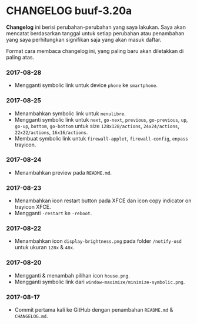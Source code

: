 # CHANGELOG buuf-3.20a

**Changelog** ini berisi perubahan-perubahan yang saya lakukan. Saya akan mencatat berdasarkan tanggal untuk setiap perubahan atau penambahan yang saya perhitungkan signifikan saja yang akan masuk daftar.

Format cara membaca changelog ini, yang paling baru akan diletakkan di paling atas.

### 2017-08-28
* Mengganti symbolic link untuk device `phone` ke `smartphone`.

### 2017-08-25
* Menambahkan symbolic link untuk `menulibre`.
* Mengganti symbolic link untuk `next`, `go-next`, `previous`, `go-previous`, `up`, `go-up`, `bottom`, `go-bottom` untuk size `128x128/actions`, `24x24/actions`, `22x22/actions`, `16x16/actions`.
* Membuat symbolic link untuk `firewall-applet`, `firewall-config`, `enpass` trayicon.

### 2017-08-24
* Menambahkan preview pada `README.md`.

### 2017-08-23
* Menambahkan icon restart button pada XFCE dan icon copy indicator on trayicon XFCE.
* Mengganti `-restart` ke `-reboot`.

### 2017-08-22
* Menambahkan icon `display-brightness.png` pada folder `/notify-osd` untuk ukuran `128x` & `48x`.

### 2017-08-20
* Mengganti & menambah pilihan icon `house.png`.
* Mengganti symbolic link dari `window-maximize/minimize-symbolic.png`.

### 2017-08-17
* Commit pertama kali ke GitHub dengan penambahan `README.md` & `CHANGELOG.md`.

